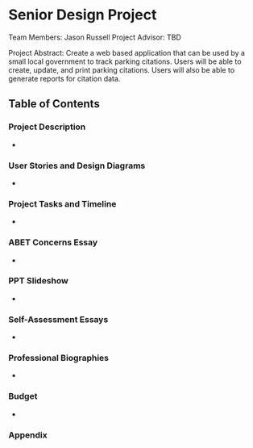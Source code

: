 # Senior Design Project

Team Members: Jason Russell
Project Advisor: TBD

Project Abstract: Create a web based application that can be used by a small local government to track parking citations. Users will be able to create, update, and print parking citations. Users will also be able to generate reports for citation data. 


## Table of Contents

### Project Description 
-
### User Stories and Design Diagrams 
- 
### Project Tasks and Timeline
-
### ABET Concerns Essay
-
### PPT Slideshow
-
### Self-Assessment Essays
-
### Professional Biographies 
-
### Budget
-
### Appendix

